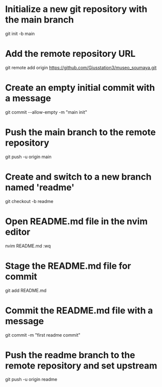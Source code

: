 # Initialize a new git repository with the main branch
git init -b main

# Add the remote repository URL
git remote add origin https://github.com/Giusstation3/museo_soumaya.git

# Create an empty initial commit with a message
git commit --allow-empty -m "main init"

# Push the main branch to the remote repository
git push -u origin main 

# Create and switch to a new branch named 'readme'
git checkout -b readme 

# Open README.md file in the nvim editor
nvim README.md
    :wq

# Stage the README.md file for commit
git add README.md

# Commit the README.md file with a message
git commit -m "first readme commit"

# Push the readme branch to the remote repository and set upstream
git push -u origin readme
